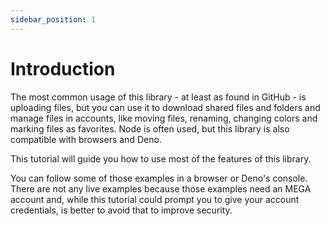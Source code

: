 ```yaml
---
sidebar_position: 1
---
```


# Introduction

The most common usage of this library - at least as found in GitHub - is uploading files, but you can use it to download shared files and folders and manage files in accounts, like moving files, renaming, changing colors and marking files as favorites. Node is often used, but this library is also compatible with browsers and Deno.

This tutorial will guide you how to use most of the features of this library.

You can follow some of those examples in a browser or Deno's console. There are not any live examples because those examples need an MEGA account and, while this tutorial could prompt you to give your account credentials, is better to avoid that to improve security.
